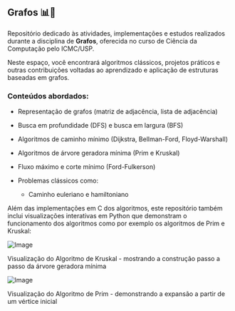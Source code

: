 ## Grafos 📊🔗

Repositório dedicado às atividades, implementações e estudos realizados durante a disciplina de **Grafos**, oferecida no curso de Ciência da Computação pelo ICMC/USP.

Neste espaço, você encontrará algoritmos clássicos, projetos práticos e outras contribuições voltadas ao aprendizado e aplicação de estruturas baseadas em grafos.

### Conteúdos abordados:

* Representação de grafos (matriz de adjacência, lista de adjacência)
* Busca em profundidade (DFS) e busca em largura (BFS)
* Algoritmos de caminho mínimo (Dijkstra, Bellman-Ford, Floyd-Warshall)
* Algoritmos de árvore geradora mínima (Prim e Kruskal)
* Fluxo máximo e corte mínimo (Ford-Fulkerson)
* Problemas clássicos como:

  * Caminho euleriano e hamiltoniano

Além das implementações em C dos algoritmos, este repositório também inclui visualizações interativas em Python que demonstram o funcionamento dos algoritmos como por exemplo os algoritmos de Prim e Kruskal:

![Image](https://github.com/user-attachments/assets/61076b20-8727-46cd-8e3e-33e9091c7cfd)

Visualização do Algoritmo de Kruskal - mostrando a construção passo a passo da árvore geradora mínima

![Image](https://github.com/user-attachments/assets/d6f0af39-d10b-4894-9081-eb5269377e6d)

Visualização do Algoritmo de Prim - demonstrando a expansão a partir de um vértice inicial
